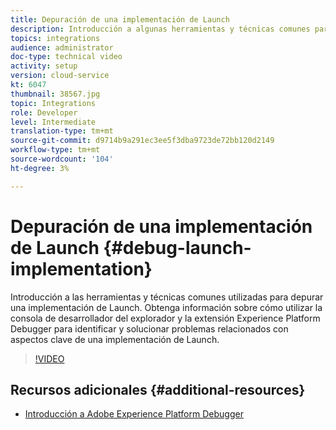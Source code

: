 ```yaml
---
title: Depuración de una implementación de Launch
description: Introducción a algunas herramientas y técnicas comunes para depurar una implementación de Launch. Obtenga información sobre cómo utilizar la consola de desarrollador del explorador y la extensión Experience Platform Debugger para identificar y solucionar problemas relacionados con aspectos clave de una implementación de Launch.
topics: integrations
audience: administrator
doc-type: technical video
activity: setup
version: cloud-service
kt: 6047
thumbnail: 38567.jpg
topic: Integrations
role: Developer
level: Intermediate
translation-type: tm+mt
source-git-commit: d9714b9a291ec3ee5f3dba9723de72bb120d2149
workflow-type: tm+mt
source-wordcount: '104'
ht-degree: 3%

---
```



# Depuración de una implementación de Launch {#debug-launch-implementation}

Introducción a las herramientas y técnicas comunes utilizadas para depurar una implementación de Launch. Obtenga información sobre cómo utilizar la consola de desarrollador del explorador y la extensión Experience Platform Debugger para identificar y solucionar problemas relacionados con aspectos clave de una implementación de Launch.

>[!VIDEO](https://video.tv.adobe.com/v/38567?quality=12&learn=on)

## Recursos adicionales {#additional-resources}

* [Introducción a Adobe Experience Platform Debugger](https://docs.adobe.com/content/help/en/platform-learn/tutorials/data-ingestion/web-sdk/introduction-to-the-experience-platform-debugger.html)
